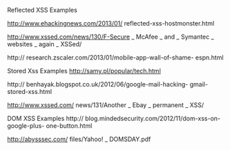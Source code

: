 Reflected XSS Examples

  http://www.ehackingnews.com/2013/01/ reflected-xss-hostmonster.html

  http://www.xssed.com/news/130/F-Secure _ McAfee _ and _ Symantec _ websites _ again _ XSSed/

  http:// research.zscaler.com/2013/01/mobile-app-wall-of-shame- espn.html

Stored Xss Examples
  http://samy.pl/popular/tech.html
  
  http:// benhayak.blogspot.co.uk/2012/06/google-mail-hacking- gmail-stored-xss.html

  http://www.xssed.com/ news/131/Another _ Ebay _ permanent _ XSS/

DOM XSS Examples
  http:// blog.mindedsecurity.com/2012/11/dom-xss-on-google-plus- one-button.html

  http://abysssec.com/ files/Yahoo! _ DOMSDAY.pdf



  